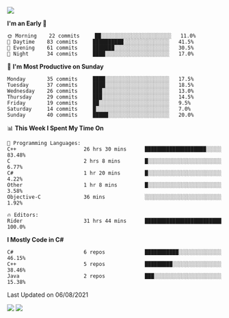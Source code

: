 ![](https://komarev.com/ghpvc/?username=lilpidgey&color=red)
<!--START_SECTION:waka-->
**I'm an Early 🐤** 

```text
🌞 Morning    22 commits     ██░░░░░░░░░░░░░░░░░░░░░░░   11.0% 
🌆 Daytime    83 commits     ██████████░░░░░░░░░░░░░░░   41.5% 
🌃 Evening    61 commits     ███████░░░░░░░░░░░░░░░░░░   30.5% 
🌙 Night      34 commits     ████░░░░░░░░░░░░░░░░░░░░░   17.0%

```
📅 **I'm Most Productive on Sunday** 

```text
Monday       35 commits     ████░░░░░░░░░░░░░░░░░░░░░   17.5% 
Tuesday      37 commits     ████░░░░░░░░░░░░░░░░░░░░░   18.5% 
Wednesday    26 commits     ███░░░░░░░░░░░░░░░░░░░░░░   13.0% 
Thursday     29 commits     ███░░░░░░░░░░░░░░░░░░░░░░   14.5% 
Friday       19 commits     ██░░░░░░░░░░░░░░░░░░░░░░░   9.5% 
Saturday     14 commits     █░░░░░░░░░░░░░░░░░░░░░░░░   7.0% 
Sunday       40 commits     █████░░░░░░░░░░░░░░░░░░░░   20.0%

```


📊 **This Week I Spent My Time On** 

```text
💬 Programming Languages: 
C++                      26 hrs 30 mins      ████████████████████░░░░░   83.48% 
C                        2 hrs 8 mins        █░░░░░░░░░░░░░░░░░░░░░░░░   6.77% 
C#                       1 hr 20 mins        █░░░░░░░░░░░░░░░░░░░░░░░░   4.22% 
Other                    1 hr 8 mins         █░░░░░░░░░░░░░░░░░░░░░░░░   3.58% 
Objective-C              36 mins             ░░░░░░░░░░░░░░░░░░░░░░░░░   1.92%

🔥 Editors: 
Rider                    31 hrs 44 mins      █████████████████████████   100.0%

```

**I Mostly Code in C#** 

```text
C#                       6 repos             ███████████░░░░░░░░░░░░░░   46.15% 
C++                      5 repos             █████████░░░░░░░░░░░░░░░░   38.46% 
Java                     2 repos             ███░░░░░░░░░░░░░░░░░░░░░░   15.38%

```



 Last Updated on 06/08/2021
<!--END_SECTION:waka-->
![](https://hit.yhype.me/github/profile?user_id=42968544)
![](https://komarev.com/ghpvc/?lilpidgey)
